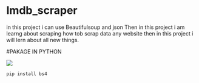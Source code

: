 # Imdb_scraper
 
 in this project i can use Beautifulsoup and json Then in this project i am learng about scraping how tob scrap data any website then in this project i will lern about all new things.
 
 
 #PAKAGE IN PYTHON<br>
 
 <img src="https://www.google.com/url?sa=i&url=https%3A%2F%2Fwww.pluralsight.com%2Fpaths%2Fcore-python&psig=AOvVaw3sTMFeHeZ5Giz3R1Vg9RGq&ust=1627657672212000&source=images&cd=vfe&ved=0CAsQjRxqFwoTCPiPub3HiPICFQAAAAAdAAAAABAD">
 
  `pip install bs4`
